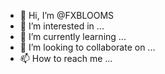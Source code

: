 - 👋 Hi, I’m @FXBLOOMS
- 👀 I’m interested in ...
- 🌱 I’m currently learning ...
- 💞️ I’m looking to collaborate on ...
- 📫 How to reach me ...

<!---
FXBLOOMS/FXBLOOMS is a ✨ special ✨ repository because its `README.md` (this file) appears on your GitHub profile.
You can click the Preview link to take a look at your changes.
--->
